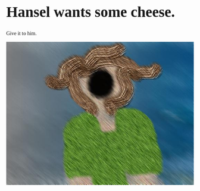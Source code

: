 <!DOCTYPE html>
<html>
<head>
  <title>Hansel wants Cheese</title>
  <meta charset="UTF-8">
  <meta name="viewport" content="width=device-width, initial-scale=1">
  <style>
    body {
      font-family: serif;
      background-color: yellow
      color: white
    }
    .header
    {
      padding: 80px
      text-align:center;
      background:yellow
      color: white
    }
    .header h1 {
      font-size: 40px
    }
    </style>
  </head>
  <body>
    <div class="header">
      <h1> Hansel wants some cheese.</h1>
      <p> Give it to him. </p>
    </div>
  <img src="hansel.jpg" alt="The cheese, father.">
  </body>
  </html>
